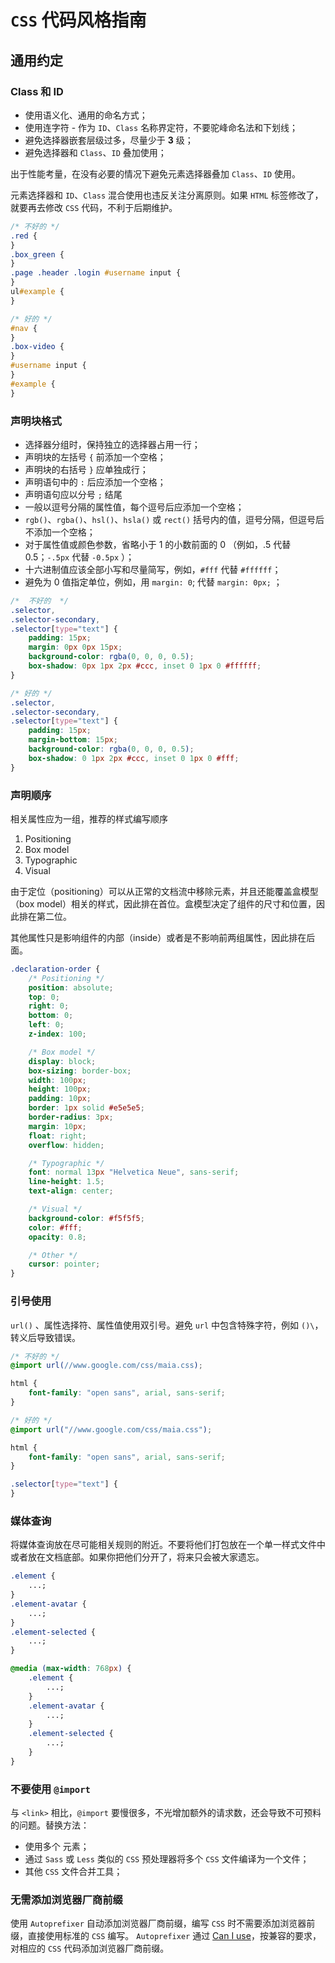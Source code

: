 # `CSS` 代码风格指南

## 通用约定

### Class 和 ID

- 使用语义化、通用的命名方式；
- 使用连字符 - 作为 `ID`、`Class` 名称界定符，不要驼峰命名法和下划线；
- 避免选择器嵌套层级过多，尽量少于 **3** 级；
- 避免选择器和 `Class`、`ID` 叠加使用；

出于性能考量，在没有必要的情况下避免元素选择器叠加 `Class`、`ID` 使用。

元素选择器和 `ID`、`Class` 混合使用也违反关注分离原则。如果 `HTML` 标签修改了，就要再去修改 `CSS` 代码，不利于后期维护。

```css
/* 不好的 */
.red {
}
.box_green {
}
.page .header .login #username input {
}
ul#example {
}

/* 好的 */
#nav {
}
.box-video {
}
#username input {
}
#example {
}
```

### 声明块格式

- 选择器分组时，保持独立的选择器占用一行；
- 声明块的左括号 `{` 前添加一个空格；
- 声明块的右括号 `}` 应单独成行；
- 声明语句中的 `:` 后应添加一个空格；
- 声明语句应以分号 `;` 结尾
- 一般以逗号分隔的属性值，每个逗号后应添加一个空格；
- `rgb()`、`rgba()`、`hsl()`、`hsla()` 或 `rect()` 括号内的值，逗号分隔，但逗号后不添加一个空格；
- 对于属性值或颜色参数，省略小于 1 的小数前面的 0 （例如，.5 代替 0.5；`-.5px` 代替 `-0.5px` ）；
- 十六进制值应该全部小写和尽量简写，例如，`#fff` 代替 `#ffffff`；
- 避免为 0 值指定单位，例如，用 `margin: 0`; 代替 `margin: 0px;` ；

```css
/*  不好的  */
.selector,
.selector-secondary,
.selector[type="text"] {
    padding: 15px;
    margin: 0px 0px 15px;
    background-color: rgba(0, 0, 0, 0.5);
    box-shadow: 0px 1px 2px #ccc, inset 0 1px 0 #ffffff;
}

/* 好的 */
.selector,
.selector-secondary,
.selector[type="text"] {
    padding: 15px;
    margin-bottom: 15px;
    background-color: rgba(0, 0, 0, 0.5);
    box-shadow: 0 1px 2px #ccc, inset 0 1px 0 #fff;
}
```

### 声明顺序

相关属性应为一组，推荐的样式编写顺序

1. Positioning
2. Box model
3. Typographic
4. Visual

由于定位（positioning）可以从正常的文档流中移除元素，并且还能覆盖盒模型（box model）相关的样式，因此排在首位。盒模型决定了组件的尺寸和位置，因此排在第二位。

其他属性只是影响组件的内部（inside）或者是不影响前两组属性，因此排在后面。

```css
.declaration-order {
    /* Positioning */
    position: absolute;
    top: 0;
    right: 0;
    bottom: 0;
    left: 0;
    z-index: 100;

    /* Box model */
    display: block;
    box-sizing: border-box;
    width: 100px;
    height: 100px;
    padding: 10px;
    border: 1px solid #e5e5e5;
    border-radius: 3px;
    margin: 10px;
    float: right;
    overflow: hidden;

    /* Typographic */
    font: normal 13px "Helvetica Neue", sans-serif;
    line-height: 1.5;
    text-align: center;

    /* Visual */
    background-color: #f5f5f5;
    color: #fff;
    opacity: 0.8;

    /* Other */
    cursor: pointer;
}
```

### 引号使用

`url()` 、属性选择符、属性值使用双引号。避免 `url` 中包含特殊字符，例如 `()\`，转义后导致错误。

> 

```css
/* 不好的 */
@import url(//www.google.com/css/maia.css);

html {
    font-family: "open sans", arial, sans-serif;
}

/* 好的 */
@import url("//www.google.com/css/maia.css");

html {
    font-family: "open sans", arial, sans-serif;
}

.selector[type="text"] {
}
```

### 媒体查询

将媒体查询放在尽可能相关规则的附近。不要将他们打包放在一个单一样式文件中或者放在文档底部。如果你把他们分开了，将来只会被大家遗忘。

```css
.element {
    ...;
}
.element-avatar {
    ...;
}
.element-selected {
    ...;
}

@media (max-width: 768px) {
    .element {
        ...;
    }
    .element-avatar {
        ...;
    }
    .element-selected {
        ...;
    }
}
```

### 不要使用 `@import`

与 `<link>` 相比，`@import` 要慢很多，不光增加额外的请求数，还会导致不可预料的问题。替换方法：

- 使用多个 元素；
- 通过 `Sass` 或 `Less` 类似的 `CSS` 预处理器将多个 `CSS` 文件编译为一个文件；
- 其他 `CSS` 文件合并工具；

### 无需添加浏览器厂商前缀

使用 `Autoprefixer` 自动添加浏览器厂商前缀，编写 `CSS` 时不需要添加浏览器前缀，直接使用标准的 `CSS` 编写。
`Autoprefixer` 通过 [Can I use](https://caniuse.com/)，按兼容的要求，对相应的 `CSS` 代码添加浏览器厂商前缀。